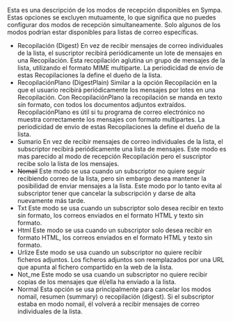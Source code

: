 Esta es una descripción de los modos de recepción disponibles en Sympa. Estas opciones se excluyen mutuamente, lo que significa que no puedes configurar dos modos de recepción simultaneamente. Solo algunos de los modos podrían estar disponibles para listas de correo específicas.

-   Recopilación (Digest)
    En vez de recibir mensajes de correo individuales de la lista, el suscriptor recibirá periódicamente un lote de mensajes en una Recopilación. Esta recopilación aglutina un grupo de mensajes de la lista, utilizando el formato MIME multiparte.
    La periodicidad de envío de estas Recopilaciones la define el dueño de la lista.
-   RecopilaciónPlano (DigestPlain)
    Similar a la opción Recopilación en la que el usuario recibirá periódicamente los mensajes por lotes en una Recopilación. Con RecopilaciónPlano la recopilación se manda en texto sin formato, con todos los documentos adjuntos extraídos. RecopilaciónPlano es útil si tu programa de correo electrónico no muestra correctamente los mensajes con formato multipartes.
    La periodicidad de envío de estas Recopilaciones la define el dueño de la lista.
-   Sumario
    En vez de recibir mensajes de correo individuales de la lista, el subscriptor recibirá periódicamente una lista de mensajes. Este modo es mas parecido al modo de recepción Recopilación pero el suscriptor recibe solo la lista de los mensajes.
-   ~~Nomail~~
    Este modo se usa cuando un subscriptor no quiere seguir recibiendo correo de la lista, pero sin embargo desea mantener la posibilidad de enviar mensajes a la lista. Este modo por lo tanto evita al subscriptor tener que cancelar la subscripción y darse de alta nuevamente más tarde.
-   Txt
    Este modo se usa cuando un subscriptor solo desea recibir en texto sin formato, los correos enviados en el formato HTML y texto sin formato.
-   Html
    Este modo se usa cuando un subscriptor solo desea recibir en formato HTML, los correos enviados en el formato HTML y texto sin formato.
-   Urlize
    Este modo se usa cuando un subscriptor no quiere recibir ficheros adjuntos. Los ficheros adjuntos son reemplazados por una URL que apunta al fichero compartido en la web de la lista.
-   Not\_me
    Este modo se usa cuando un subscriptor no quiere recibir copias de los mensajes que él/ella ha enviado a la lista.
-   Normal
    Esta opción se usa principalmente para cancelar los modos nomail, resumen (summary) o recopilación (digest). Si el subscriptor estaba en modo nomail, él volverá a recibir mensajes de correo individuales de la lista.

